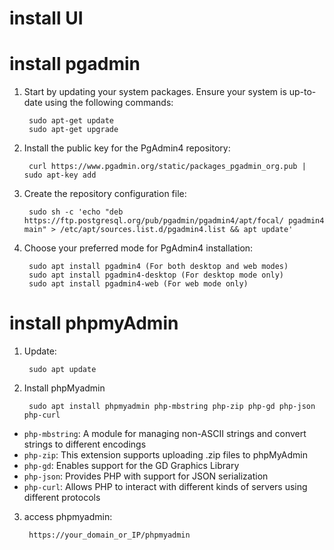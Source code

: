 # install UI

# install pgadmin

1. Start by updating your system packages. Ensure your system is up-to-date using the following commands:

        sudo apt-get update
        sudo apt-get upgrade

2. Install the public key for the PgAdmin4 repository:

        curl https://www.pgadmin.org/static/packages_pgadmin_org.pub | sudo apt-key add

4. Create the repository configuration file:

        sudo sh -c 'echo "deb https://ftp.postgresql.org/pub/pgadmin/pgadmin4/apt/focal/ pgadmin4 main" > /etc/apt/sources.list.d/pgadmin4.list && apt update'

5. Choose your preferred mode for PgAdmin4 installation:

        sudo apt install pgadmin4 (For both desktop and web modes)
        sudo apt install pgadmin4-desktop (For desktop mode only)
        sudo apt install pgadmin4-web (For web mode only)

# install phpmyAdmin

1. Update:

        sudo apt update

2. Install phpMyadmin

        sudo apt install phpmyadmin php-mbstring php-zip php-gd php-json php-curl


- `php-mbstring`: A module for managing non-ASCII strings and convert strings to different encodings
- `php-zip`: This extension supports uploading .zip files to phpMyAdmin
- `php-gd`: Enables support for the GD Graphics Library
- `php-json`: Provides PHP with support for JSON serialization
- `php-curl`: Allows PHP to interact with different kinds of servers using different protocols

3. access phpmyadmin:

        https://your_domain_or_IP/phpmyadmin


